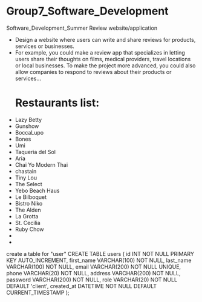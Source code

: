 # Group7_Software_Development
Software_Development_Summer
Review website/application
- Design a website where users can write and share reviews for products, services or businesses.
- For example, you could make a review app that specializes in letting users share their thoughts on films, medical providers, travel locations or local businesses. To make the project more advanced, you could also allow companies to respond to reviews about their products or services...
  # Restaurants list:
- Lazy Betty
- Gunshow
- BoccaLupo
- Bones
- Umi
- Taqueria del Sol
- Aria 
- Chai Yo Modern Thai
- chastain
- Tiny Lou
- The Select
- Yebo Beach Haus
- Le Bilboquet
- Bistro Niko
- The Alden
- La Grotta
- St. Cecilia
- Ruby Chow
-
-
create a table for "user"
CREATE TABLE users (
    id INT NOT NULL PRIMARY KEY AUTO_INCREMENT,
    first_name VARCHAR(100) NOT NULL,
    last_name VARCHAR(100) NOT NULL,
    email VARCHAR(200) NOT NULL UNIQUE,
    phone VARCHAR(20) NOT NULL,
    address VARCHAR(200) NOT NULL,
    password VARCHAR(200) NOT NULL,
    role VARCHAR(20) NOT NULL DEFAULT 'client',
    created_at DATETIME NOT NULL DEFAULT CURRENT_TIMESTAMP
);
